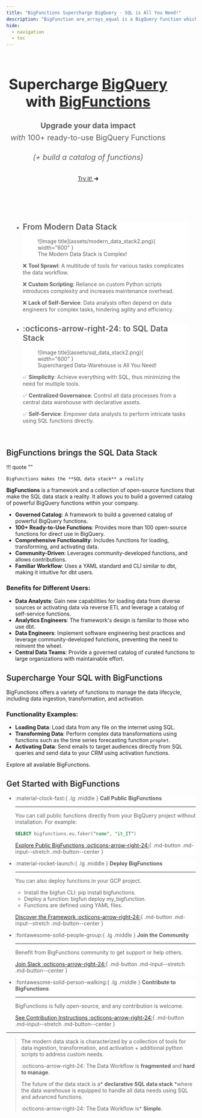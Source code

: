 ```yaml
---
title: "BigFunctions Supercharge BigQuery - SQL is All You Need!"
description: "BigFunction are_arrays_equal is a BigQuery function which Return true if `array1` = `array2`"
hide:
  - navigation
  - toc
---
```


<style>


/* Get started button */
.md-typeset .md-button--primary:hover {
  color: var(--md-primary-fg-color);
  background-color: var(--md-primary-bg-color);
  border-color: var(--md-primary-fg-color);
}
.md-typeset .md-button--primary {
  color: var(--md-primary-bg-color);
  background-color: var(--md-primary-fg-color);
  border-color: var(--md-primary-bg-color);
}

.tx-hero {
  max-width: 700px;
  display: flex;
  padding: .4rem;
  margin: 0 auto;
  text-align: center;
}
.tx-hero h1 {
  font-weight: 700;
  font-size: 38px;
  line-height: 46px;
  color: rgb(38, 38, 38);
}
.tx-hero p {
  color: rgb(92, 92, 92);
  font-weight: 400;
  font-size: 20px;
  line-height: 32px;
}
.tx-hero__image {
  max-width: 1000px;
  /*min-width: 600px;*/
  width: 100%;
  height: auto;
  margin: 0 auto;
  display: flex;
  align-items: stretch;
}

.tx-hero__image img {
  width: 100%;
  height: 100%;
  min-width: 0;
}

.md-button--center {
    text-align: center;
}

h2 {
    font-weight: 600!important;
    color: rgb(38, 38, 38)!important;
}

.grid-container {
    background-color: var(--md-primary-fg-color)!important;
    padding: 20px;
}

.grid-container h2 {
    color: var(--md-primary-fg-color) !important;
}

.grid-container li {
    margin: 10px 0!important;
}

.cards li {
    background-color: white;
    color: rgb(92, 92, 92);
}

.centered-big-message {
    color: rgb(92, 92, 92);
    font-size: 1.2em;
    margin-top: -0.5em;
}

.quote {
    text-align: center;
    font-style: italic;
    /* font-weight: 600!important; */
    font-size: 1.2em!important;
    color: rgb(250, 250, 250)!important;
    /* color: rgb(92, 92, 92)!important; */
    background-color: var(--md-primary-fg-color)!important;
}

</style>

<div class="md-container tx-hero">
  <div class="md-grid md-typeset">
    <div class="md-main__inner">
      <div>
        <h1>Supercharge <u>BigQuery</u><br>with <u>BigFunctions</u></h1>
        <p>
          <b>Upgrade your data impact</b><br>
          <i>with</i> 100+ ready-to-use BigQuery Functions
        </p>
        <p style="margin-bottom: 2rem"><i>(+ build a catalog of functions)</i></p>
        <a href="bigfunctions/" class="md-button md-button--primary">
          Try it!
          <svg width="11" height="10" viewBox="0 0 11 10" fill="none" style="margin-left:2px"><path d="M1 5.16772H9.5M9.5 5.16772L6.5 1.66772M9.5 5.16772L6.5 8.66772" stroke="currentColor" stroke-width="2" stroke-linecap="round" stroke-linejoin="round"></path></svg>
        </a>
      </div>
    </div>
  </div>
</div>

<!-- <div class="md-container">
  <div class="tx-hero__image">
    <img
      src="{{config.site_url}}assets/images/bigfunctions_intro.gif"
      alt=""
      draggable="false"
      style="border: black solid 1rem; width: 100%; margin-top: 5rem;"
    >
  </div>
</div> -->

<!-- <hr style="margin: 16em 1em 1.5em 1em;  border-bottom: 0.05rem solid var(--md-default-fg-color--lightest); display: flow-root;"> -->

<br>
<br>
<br>

<div class="grid-container" markdown>

<div class="grid cards" markdown>


-   ## From Modern Data Stack

    <figure markdown="span">
        ![Image title](assets/modern_data_stack2.png){ width="600" }
        <figcaption>The Modern Data Stack is Complex!</figcaption>
    </figure>

    :x: **Tool Sprawl**: A multitude of tools for various tasks complicates the data workflow.

    :x: **Custom Scripting**: Reliance on custom Python scripts introduces complexity and increases maintenance overhead.

    :x: **Lack of Self-Service**: Data analysts often depend on data engineers for complex tasks, hindering agility and efficiency.



-   ## :octicons-arrow-right-24: to SQL Data Stack

    <figure markdown="span">
        ![Image title](assets/sql_data_stack2.png){ width="600" }
        <figcaption>Supercharged Data-Warehouse is All You Need!</figcaption>
    </figure>

    :white_check_mark:  **Simplicity**: Achieve everything with SQL, thus minimizing the need for multiple tools.

    :white_check_mark:  **Centralized Governance**: Control all data processes from a central data warehouse with declarative assets.

    :white_check_mark:  **Self-Service**:  Empower data analysts to perform intricate tasks using SQL functions directly.


</div>

</div>




## BigFunctions brings the SQL Data Stack


!!! quote ""

    BigFunctions makes the **SQL data stack** a reality


**BigFunctions** is a framework and a collection of open-source functions that make the SQL data stack a reality. It allows you to build a governed catalog of powerful BigQuery functions within your company.

*   **Governed Catalog**: A framework to build a governed catalog of powerful BigQuery functions.
*   **100+ Ready-to-Use Functions**: Provides more than 100 open-source functions for direct use in BigQuery.
*   **Comprehensive Functionality**: Includes functions for loading, transforming, and activating data.
*   **Community-Driven**: Leverages community-developed functions, and allows contributions.
*   **Familiar Workflow**:  Uses a YAML standard and CLI similar to dbt, making it intuitive for dbt users.

### Benefits for Different Users:

*   **Data Analysts**: Gain new capabilities for loading data from diverse sources or activating data via reverse ETL and leverage a catalog of self-service functions.
*   **Analytics Engineers**: The framework's design is familiar to those who use dbt.
*   **Data Engineers**: Implement software engineering best practices and leverage community-developed functions, preventing the need to reinvent the wheel.
*   **Central Data Teams**: Provide a governed catalog of curated functions to large organizations with maintainable effort.



## Supercharge Your SQL with BigFunctions

BigFunctions offers a variety of functions to manage the data lifecycle, including data ingestion, transformation, and activation.

### Functionality Examples:

*   **Loading Data**: Load data from any file on the internet using SQL.
*   **Transforming Data**: Perform complex data transformations using functions such as the time series forecasting function `prophet`.
*   **Activating Data**: Send emails to target audiences directly from SQL queries and send data to your CRM using activation functions.

Explore all available BigFunctions.



## Get Started with BigFunctions


<div class="grid cards" markdown>

-   :material-clock-fast:{ .lg .middle } __Call Public BigFunctions__

    ---

    You can call public functions directly from your BigQuery project without installation. For example:
    ```sql
    SELECT bigfunctions.eu.faker("name", "it_IT")
    ```

    [Explore Public BigFunctions :octicons-arrow-right-24:](bigfunctions){ .md-button .md-input--stretch .md-button--center }


-   :material-rocket-launch:{ .lg .middle } __Deploy BigFunctions__

    ---

    You can also deploy functions in your GCP project.

    - Install the bigfun CLI: pip install bigfunctions.
    - Deploy a function: bigfun deploy my_bigfunction.
    - Functions are defined using YAML files.

    [Discover the Framework :octicons-arrow-right-24:](framework){ .md-button .md-input--stretch .md-button--center }


-   :fontawesome-solid-people-group:{ .lg .middle } __Join the Community__

    ---

    Benefit from BigFunctions community to get support or help others.

    [Join Slack :octicons-arrow-right-24:](https://join.slack.com/t/unytics/shared_invite/zt-1gbv491mu-cs03EJbQ1fsHdQMcFN7E1Q){ .md-button .md-input--stretch .md-button--center }


-   :fontawesome-solid-person-walking:{ .lg .middle } __Contribute to BigFunctions__

    ---

    BigFunctions is fully open-source, and any contribution is welcome.

    [See Contribution Instructions :octicons-arrow-right-24:](CONTRIBUTING){ .md-button .md-input--stretch .md-button--center }

</div>



---

> The modern data stack is characterized by a collection of tools for data ingestion, transformation, and activation + additional python scripts to address custom needs.
>
> :octicons-arrow-right-24: The Data Workflow is **fragmented** and **hard to manage**.
>
> The future of the data stack is a* **declarative SQL data stack** *where the data warehouse is equipped to handle all data needs using SQL and advanced functions.
>
> :octicons-arrow-right-24: The Data Workflow is* **Simple**.
>

